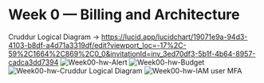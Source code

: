 # Week 0 — Billing and Architecture
Cruddur Logical Diagram -> https://lucid.app/lucidchart/19071e9a-94d3-4103-b8df-a4d71a3319df/edit?viewport_loc=-17%2C-59%2C1664%2C869%2C0_0&invitationId=inv_3ed70df3-5b1f-4b64-8957-cadca3dd7394
![Week00-hw-Alert](https://user-images.githubusercontent.com/111094472/219875439-33e3912a-50d4-41d3-9b2d-5204b5496f06.png)
![Week00-hw-Budget](https://user-images.githubusercontent.com/111094472/219875440-f9d7aa74-306b-4bdb-bac1-dd712d61dddd.png)
![Week00-hw-Cruddur Logical Diagram](https://user-images.githubusercontent.com/111094472/219875441-6c023000-f07c-4edb-b9a5-6a3bfdec2ec4.png)
![Week00-hw-IAM user MFA](https://user-images.githubusercontent.com/111094472/219875442-a1c92099-f2df-490f-b0ab-86b1a2783b0d.png)

